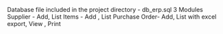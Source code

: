 Database file included in the project directory - db_erp.sql
3 Modules
Supplier - Add, List
Items - Add , List
Purchase Order- Add, List with excel export, View , Print
